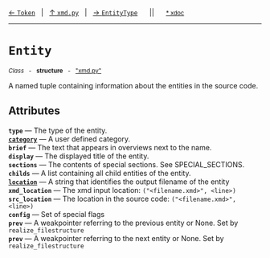 [&#8592; `Token`](xmd.py--token.md)&nbsp;&nbsp;&nbsp;|&nbsp;&nbsp;&nbsp;[&#8593; `xmd.py`](xmd.py.md)&nbsp;&nbsp;&nbsp;|&nbsp;&nbsp;&nbsp;[&#8594; `EntityType`](xmd.py--entitytype.md)&nbsp;&nbsp;&nbsp;&nbsp;&nbsp;&nbsp;||&nbsp;&nbsp;&nbsp;&nbsp;&nbsp;&nbsp;<small>[\* xdoc](../xdoc/xmd.py.xmd#L25)</small>
***

# `Entity`
<small>*Class* &nbsp; - &nbsp; **structure** &nbsp; - &nbsp; ["xmd.py"](../xmd.py)</small>  

A named tuple containing information about the entities in the source code.


## Attributes
**`type`** &#8213; The type of the entity.  
**[`category`](xmd.py--entity--category.md)** &#8213; A user defined category.  
**`brief`** &#8213; The text that appears in overviews next to the name.  
**`display`** &#8213; The displayed title of the entity.  
**`sections`** &#8213; The contents of special sections. See SPECIAL_SECTIONS.  
**`childs`** &#8213; A list containing all child entities of the entity.  
**[`location`](xmd.py--entity--location.md)** &#8213; A string that identifies the output filename of the entity  
**`xmd_location`** &#8213; The xmd input location: `("<filename.xmd>", <line>)`  
**`src_location`** &#8213; The location in the source code: `("<filename.xmd>", <line>)`  
**`config`** &#8213; Set of special flags   
**`prev`** &#8213; A weakpointer referring to the previous entity or None. Set by `realize_filestructure`   
**`prev`** &#8213; A weakpointer referring to the next entity or None. Set by `realize_filestructure`  
